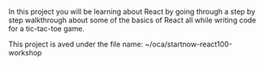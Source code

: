 In this project you will be learning about React by going through a step by step walkthrough about some of the basics of React all while writing code for a tic-tac-toe game. 

This project is aved under the file name:
~/oca/startnow-react100-workshop